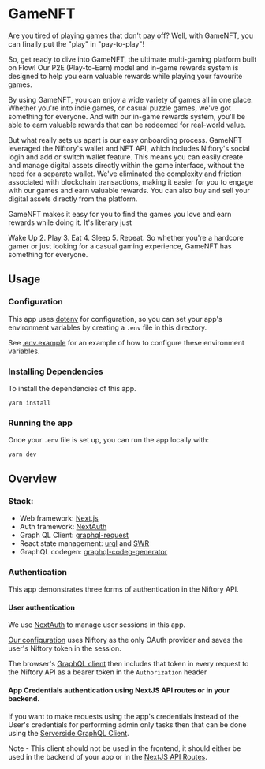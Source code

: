 # GameNFT

Are you tired of playing games that don't pay off? Well, with GameNFT, you can finally put the "play" in "pay-to-play"!

So, get ready to dive into GameNFT, the ultimate multi-gaming platform built on Flow!
Our P2E (Play-to-Earn) model and in-game rewards system is designed to help you earn valuable rewards while playing your favourite games.

By using GameNFT, you can enjoy a wide variety of games all in one place. Whether you're into indie games, or casual puzzle games, we've got something for everyone. And with our in-game rewards system, you'll be able to earn valuable rewards that can be redeemed for real-world value.

But what really sets us apart is our easy onboarding process. GameNFT leveraged the Niftory's wallet and NFT API, which includes Niftory's social login and add or switch wallet feature. This means you can easily create and manage digital assets directly within the game interface, without the need for a separate wallet. We've eliminated the complexity and friction associated with blockchain transactions, making it easier for you to engage with our games and earn valuable rewards.
You can also buy and sell your digital assets directly from the platform.

GameNFT makes it easy for you to find the games you love and earn rewards while doing it. It's literary just

Wake Up 2. Play 3. Eat 4. Sleep 5. Repeat.
So whether you're a hardcore gamer or just looking for a casual gaming experience, GameNFT has something for everyone.

## Usage

### Configuration

This app uses [dotenv](https://github.com/motdotla/dotenv) for configuration, so you can set your app's environment variables by creating a `.env` file in this directory.

See [.env.example](./.env.example) for an example of how to configure these environment variables.

### Installing Dependencies

To install the dependencies of this app.

```
yarn install
```

### Running the app

Once your `.env` file is set up, you can run the app locally with:

```
yarn dev
```

## Overview

### Stack:

- Web framework: [Next.js](https://nextjs.org/)
- Auth framework: [NextAuth](https://next-auth.js.org/)
- Graph QL Client: [graphql-request](https://github.com/prisma-labs/graphql-request)
- React state management: [urql](https://formidable.com/open-source/urql/) and [SWR](https://swr.vercel.app/docs/with-nextjs)
- GraphQL codegen: [graphql-codeg-generator](https://www.graphql-code-generator.com/)

### Authentication

This app demonstrates three forms of authentication in the Niftory API.

#### User authentication

We use [NextAuth](https://next-auth.js.org/) to manage user sessions in this app.

[Our configuration](pages/api/auth/[...nextauth].ts) uses Niftory as the only OAuth provider and saves the user's Niftory token in the session.

The browser's [GraphQL client](src/components/GraphQLClientProvider.tsx) then includes that token in every request to the Niftory API as a bearer token in the `Authorization` header

#### App Credentials authentication using NextJS API routes or in your backend.

If you want to make requests using the app's credentials instead of the User's credentials for performing admin only tasks then that can be done using the [Serverside GraphQL Client](src/graphql/getClientForServer.ts).

Note - This client should not be used in the frontend, it should either be used in the backend of your app or in the [NextJS API Routes](https://nextjs.org/docs/api-routes/introduction). 


